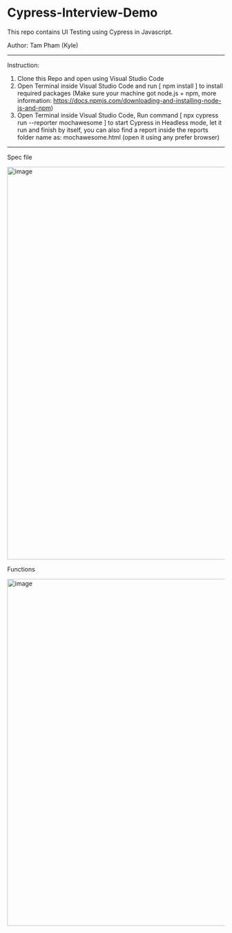 # Cypress-Interview-Demo


This repo contains UI Testing using Cypress in Javascript.

Author: Tam Pham (Kyle)

----------------------------------------------------------
Instruction:

1. Clone this Repo and open using Visual Studio Code
2. Open Terminal inside Visual Studio Code and run [ npm install ] to install required packages (Make sure your machine got node.js + npm, more information: https://docs.npmjs.com/downloading-and-installing-node-js-and-npm)
4. Open Terminal inside Visual Studio Code, Run command [ npx cypress run --reporter mochawesome ] to start Cypress in Headless mode, let it run and finish by itself, you can also find a report inside the reports folder name as: mochawesome.html (open it using any prefer browser)

----------------------------------------------------------

Spec file

<img width="909" alt="image" src="https://user-images.githubusercontent.com/73167411/228599260-20eecf1d-1303-4f43-94aa-78bc35a81ccf.png">

Functions

<img width="803" alt="image" src="https://user-images.githubusercontent.com/73167411/228599432-8d8c991d-5189-43c5-8ad1-91acc959021d.png">
